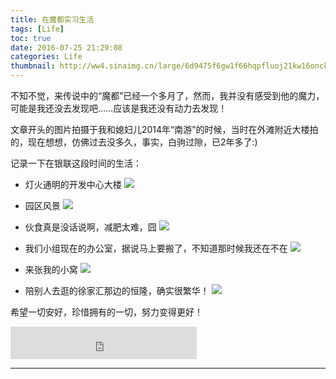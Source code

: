 ```yaml
---
title: 在魔都实习生活
tags: [Life]
toc: true
date: 2016-07-25 21:29:08
categories: Life
thumbnail: http://ww4.sinaimg.cn/large/6d9475f6gw1f66hqpfluoj21kw16onck.jpg
---
```


不知不觉，来传说中的“魔都”已经一个多月了，然而，我并没有感受到他的魔力，可能是我还没去发现吧……应该是我还没有动力去发现！

文章开头的图片拍摄于我和媳妇儿2014年“南游”的时候，当时在外滩附近大楼拍的，现在想想，仿佛过去没多久，事实，白驹过隙，已2年多了:)
<!-- more -->

记录一下在银联这段时间的生活：

- 灯火通明的开发中心大楼
![](http://ww2.sinaimg.cn/large/6d9475f6gw1f66ifg4gfqj21kw23u1kx.jpg)

- 园区风景
![](http://ww4.sinaimg.cn/large/6d9475f6gw1f66ig2hqm3j21kw23ue81.jpg)

- 伙食真是没话说啊，减肥太难，囧
![](http://ww1.sinaimg.cn/large/6d9475f6gw1f66hu9142wj21kw16odzj.jpg)

- 我们小组现在的办公室，据说马上要搬了，不知道那时候我还在不在
![](http://ww2.sinaimg.cn/large/6d9475f6gw1f66hv3k384j21kw23u7sc.jpg)

- 来张我的小窝
![](http://ww1.sinaimg.cn/large/6d9475f6gw1f66sitektus6j21kw23u1kx.jpg)

- 陪别人去逛的徐家汇那边的恒隆，确实很繁华！
![](http://ww4.sinaimg.cn/large/6d9475f6gw1f66ihlz2gnj21kw23uqv5.jpg)

希望一切安好，珍惜拥有的一切，努力变得更好！

<iframe frameborder="no" border="0" marginwidth="0" marginheight="0" width=298 height=52 src="http://music.163.com/outchain/player?type=2&id=407761964&auto=1&height=32"></iframe>
<script src='//w.segmentfault.com/card/1030000002497141.js?w=0&3rd=0&bg=0&bd=DDDDDD&cl=333333&btn=009a61&noBtn=0'></script>

----
